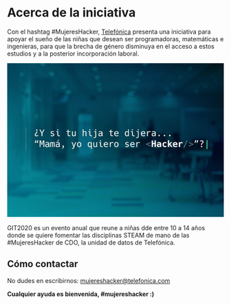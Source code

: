 # Acerca de la iniciativa

Con el hashtag #MujeresHacker, [Telefónica](https://www.telefonica.com/es/home) presenta una iniciativa para apoyar el sueño de las niñas que desean ser programadoras, matemáticas e ingenieras, para que la brecha de género disminuya en el acceso a estos estudios y a la posterior incorporación laboral.

![GIT](agenda/assets/images/git.jpg)

GIT2020 es un evento anual que reune a niñas dde entre 10 a 14 años donde se quiere fomentar las disciplinas STEAM de mano de las #MujeresHacker de CDO, la unidad de datos de Telefónica.

## Cómo contactar

No dudes en escribirnos: [mujereshacker@telefonica.com](mailto:mujereshacker@telefonica.com)

**Cualquier ayuda es bienvenida, #mujereshacker :)**
